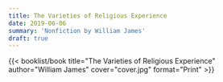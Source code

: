 ```yaml
---
title: The Varieties of Religious Experience
date: 2019-06-06
summary: 'Nonfiction by William James'
draft: true
---
```


{{< booklist/book
title="The Varieties of Religious Experience"
author="William James"
cover="cover.jpg"
format="Print" >}}
